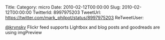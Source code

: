 Title: 
Category: micro
Date: 2010-02-12T00:00:00
Slug: 2010-02-12T00:00:00
TwitterId: 8997975203
TweetUrl: https://twitter.com/mark_philpot/status/8997975203
ReTweetUser: 

[@krynsky](https://twitter.com/krynsky) Flickr feed supports Lightbox and blog posts and goodreads are using imgPreview